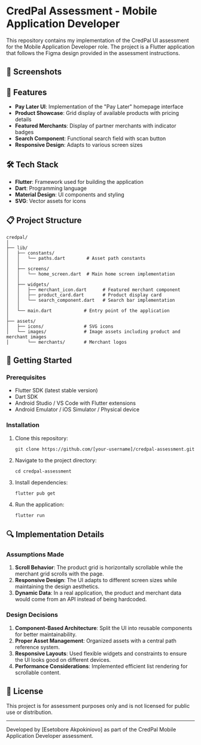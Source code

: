 # CredPal Assessment - Mobile Application Developer

This repository contains my implementation of the CredPal UI assessment for the Mobile Application Developer role. The project is a Flutter application that follows the Figma design provided in the assessment instructions.

## 📱 Screenshots



## 🚀 Features

- **Pay Later UI**: Implementation of the "Pay Later" homepage interface
- **Product Showcase**: Grid display of available products with pricing details
- **Featured Merchants**: Display of partner merchants with indicator badges
- **Search Component**: Functional search field with scan button
- **Responsive Design**: Adapts to various screen sizes

## 🛠️ Tech Stack

- **Flutter**: Framework used for building the application
- **Dart**: Programming language
- **Material Design**: UI components and styling
- **SVG**: Vector assets for icons

## 📋 Project Structure

```
credpal/
│
├── lib/
│   ├── constants/
│   │   └── paths.dart        # Asset path constants
│   │
│   ├── screens/
│   │   └── home_screen.dart  # Main home screen implementation
│   │
│   ├── widgets/
│   │   ├── merchant_icon.dart      # Featured merchant component
│   │   ├── product_card.dart       # Product display card
│   │   └── search_component.dart   # Search bar implementation
│   │
│   └── main.dart            # Entry point of the application
│
├── assets/
│   ├── icons/               # SVG icons
│   └── images/              # Image assets including product and merchant images
│       └── merchants/       # Merchant logos
```

## 🏁 Getting Started

### Prerequisites

- Flutter SDK (latest stable version)
- Dart SDK
- Android Studio / VS Code with Flutter extensions
- Android Emulator / iOS Simulator / Physical device

### Installation

1. Clone this repository:
   ```
   git clone https://github.com/[your-username]/credpal-assessment.git
   ```

2. Navigate to the project directory:
   ```
   cd credpal-assessment
   ```

3. Install dependencies:
   ```
   flutter pub get
   ```

4. Run the application:
   ```
   flutter run
   ```
## 🔍 Implementation Details

### Assumptions Made

1. **Scroll Behavior**: The product grid is horizontally scrollable while the merchant grid scrolls with the page.
2. **Responsive Design**: The UI adapts to different screen sizes while maintaining the design aesthetics.
3. **Dynamic Data**: In a real application, the product and merchant data would come from an API instead of being hardcoded.

### Design Decisions

1. **Component-Based Architecture**: Split the UI into reusable components for better maintainability.
2. **Proper Asset Management**: Organized assets with a central path reference system.
3. **Responsive Layouts**: Used flexible widgets and constraints to ensure the UI looks good on different devices.
4. **Performance Considerations**: Implemented efficient list rendering for scrollable content.


## 📄 License

This project is for assessment purposes only and is not licensed for public use or distribution.

---

Developed by [Esetobore Akpokiniovo] as part of the CredPal Mobile Application Developer assessment.